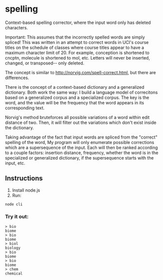 spelling
========

Context-based spelling corrector, where the input word only has deleted characters.

Important: This assumes that the incorrectly spelled words are simply spliced!
This was written in an attempt to correct words in UCI's course titles on
the schedule of classes where course titles appear to have a maximum character
limit of 20. For example, conception is shortened to cncptn, molecule is
shortened to mol, etc. Letters will never be inserted, changed, or transposed--
only deleted.

The concept is similar to http://norvig.com/spell-correct.html, but there
are differences.

There is the concept of a context-based dictionary and a generalized dictionary.
Both work the same way: I build a language model of correcitons based on a generalized corpus 
and a specialized corpus. The key is the word, and the value will be the frequency that 
the word appears in its corresponding text.

Norvig's method bruteforces all possible variations of a word within edit distance of
two. Then, it will filter out the variations which don't exist inside the dictionary.

Taking advantage of the fact that input words are spliced from the "correct" spelling of the word,
My program will only enumerate possible corrections which are a supersequence of the
input. Each will then be ranked according to a couple factors: insertion distance,
frequency, whether the word is in the specialized or generalized dictionary, if the
supersequence starts with the input, etc.


## Instructions

1. Install node.js
2. Run:

```
node cli
```

### Try it out:

```
> bio
biome
> bio
biome
> biol
biology
> bio
biome
> bio
biome
> chem
chemical
```
